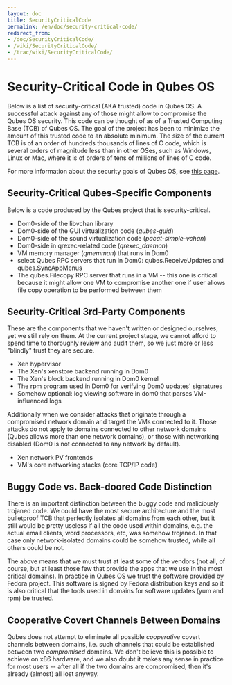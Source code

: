 ```yaml
---
layout: doc
title: SecurityCriticalCode
permalink: /en/doc/security-critical-code/
redirect_from:
- /doc/SecurityCriticalCode/
- /wiki/SecurityCriticalCode/
- /trac/wiki/SecurityCriticalCode/
---
```


Security-Critical Code in Qubes OS
==================================

Below is a list of security-critical (AKA trusted) code in Qubes OS. A successful attack against any of those might allow to compromise the Qubes OS security. This code can be thought of as of a Trusted Computing Base (TCB) of Qubes OS. The goal of the project has been to minimize the amount of this trusted code to an absolute minimum. The size of the current TCB is of an order of hundreds thousands of lines of C code, which is several orders of magnitude less than in other OSes, such as Windows, Linux or Mac, where it is of orders of tens of millions of lines of C code.

For more information about the security goals of Qubes OS, see [this page](/doc/SecurityGoals/).

Security-Critical Qubes-Specific Components
-------------------------------------------

Below is a code produced by the Qubes project that is security-critical.

-   Dom0-side of the libvchan library
-   Dom0-side of the GUI virtualization code (*qubes-guid*)
-   Dom0-side of the sound virtualization code (*pacat-simple-vchan*)
-   Dom0-side in qrexec-related code (*qrexec\_daemon*)
-   VM memory manager (*qmemman*) that runs in Dom0
-   select Qubes RPC servers that run in Dom0: qubes.ReceiveUpdates and qubes.SyncAppMenus
-   The qubes.Filecopy RPC server that runs in a VM -- this one is critical because it might allow one VM to compromise another one if user allows file copy operation to be performed between them

Security-Critical 3rd-Party Components
--------------------------------------

These are the components that we haven't written or designed ourselves, yet we still rely on them. At the current project stage, we cannot afford to spend time to thoroughly review and audit them, so we just more or less "blindly" trust they are secure.

-   Xen hypervisor
-   The Xen's xenstore backend running in Dom0
-   The Xen's block backend running in Dom0 kernel
-   The rpm program used in Dom0 for verifying Dom0 updates' signatures
-   Somehow optional: log viewing software in dom0 that parses VM-influenced logs

Additionally when we consider attacks that originate through a compromised network domain and target the VMs connected to it. Those attacks do not apply to domains connected to other network domains (Qubes allows more than one network domains), or those with networking disabled (Dom0 is not connected to any network by default).

-   Xen network PV frontends
-   VM's core networking stacks (core TCP/IP code)

Buggy Code vs. Back-doored Code Distinction
-------------------------------------------

There is an important distinction between the buggy code and maliciously trojaned code. We could have the most secure architecture and the most bulletproof TCB that perfectly isolates all domains from each other, but it still would be pretty useless if all the code used within domains, e.g. the actual email clients, word processors, etc, was somehow trojaned. In that case only network-isolated domains could be somehow trusted, while all others could be not.

The above means that we must trust at least some of the vendors (not all, of course, but at least those few that provide the apps that we use in the most critical domains). In practice in Qubes OS we trust the software provided by Fedora project. This software is signed by Fedora distribution keys and so it is also critical that the tools used in domains for software updates (yum and rpm) be trusted.

Cooperative Covert Channels Between Domains
-------------------------------------------

Qubes does not attempt to eliminate all possible *cooperative* covert channels between domains, i.e. such channels that could be established between two *compromised* domains. We don't believe this is possible to achieve on x86 hardware, and we also doubt it makes any sense in practice for most users -- after all if the two domains are compromised, then it's already (almost) all lost anyway.
